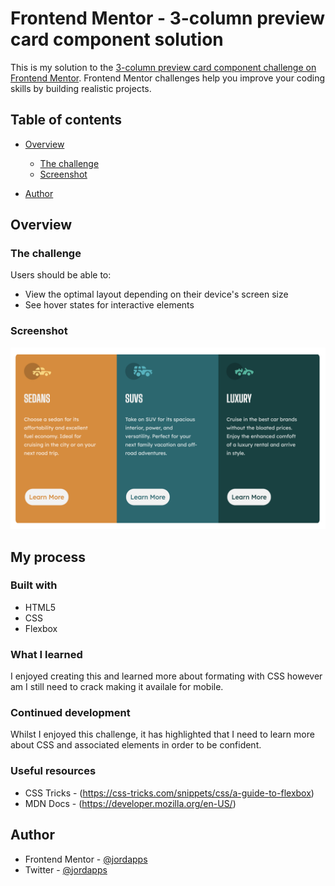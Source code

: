 # Frontend Mentor - 3-column preview card component solution

This is my solution to the [3-column preview card component challenge on Frontend Mentor](https://www.frontendmentor.io/challenges/3column-preview-card-component-pH92eAR2-). Frontend Mentor challenges help you improve your coding skills by building realistic projects. 

## Table of contents

- [Overview](#overview)
  - [The challenge](#the-challenge)
  - [Screenshot](#screenshot)

- [Author](#author)

## Overview

### The challenge

Users should be able to:

- View the optimal layout depending on their device's screen size
- See hover states for interactive elements

### Screenshot

![](./screenshot.jpg)

## My process

### Built with

- HTML5
- CSS
- Flexbox

### What I learned

I enjoyed creating this and learned more about formating with CSS however am I still need to crack making it availale for mobile.

### Continued development

Whilst I enjoyed this challenge, it has highlighted that I need to learn more about CSS and associated elements in order to be confident.

### Useful resources

- CSS Tricks - (https://css-tricks.com/snippets/css/a-guide-to-flexbox)
- MDN Docs - (https://developer.mozilla.org/en-US/)

## Author

- Frontend Mentor - [@jordapps](https://www.frontendmentor.io/profile/jordapps)
- Twitter - [@jordapps](https://www.twitter.com/@jordapps)
